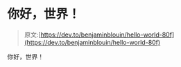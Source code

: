 # 你好，世界！

> 原文:[https://dev.to/benjaminblouin/hello-world-80f](https://dev.to/benjaminblouin/hello-world-80f)

你好，世界！